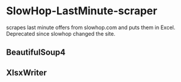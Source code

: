 # SlowHop-LastMinute-scraper
scrapes last minute offers from slowhop.com and puts them in Excel. Deprecated since slowhop changed the site.

## BeautifulSoup4
## XlsxWriter
